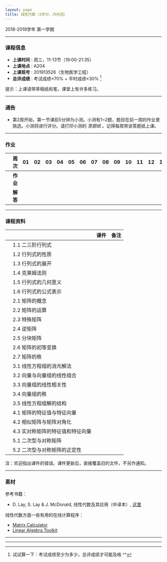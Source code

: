 ```yaml
---
layout: page
title: 线性代数（3学分，内外招）
---
```



<p class="message">
  2018-2019学年 第一学期
</p>


---

### 课程信息


- __上课时间__ : 周三，11-13节（19:00-21:35）
- __上课地点__ : A204
- __上课班号__ : 201913526（生物医学工程）
- __总评成绩__ : 考试成绩×70% + 平时成绩×30% [^exam]

[^exam]: 试试算一下：考试成绩至少为多少，总评成绩才可能及格 ^^

提示：上课请带草稿纸和笔，课堂上有许多练习。

---

### 通告

- 第2周开始，第一节课前5分钟为小测。小测有1~2题，题目在前一周的作业里挑选。小测将进行评分。请打印小测的 *答题纸*  <a href="HW/Examsheet.pdf" target="_blank"><i class="fa fa-file-pdf-o" aria-hidden="true"></i></a> 。记得每周带该答题纸上课。

---

### 作业

|        |    周次    | 01 | 02 | 03 |	04 | 05 | 06 |07 | 08 | 09 | 10 | 11 | 12 | 13 | 14 | |
|:--------:|--------:|:------:|:------:|:------:|:------:|:------:|:------:|:------:|:------:|:------:|:------:|:------:|:------:|:------:|:------:|:------:|
|	| __作业__ 	| <a href="HW/HW_01_2018.pdf" target="_blank"><i class="fa fa-file-pdf-o" aria-hidden="true"></i></a>	  | <a href="HW/HW_02_2018.pdf" target="_blank"><i class="fa fa-file-pdf-o" aria-hidden="true"></i></a> |	<a href="HW/HW_03_2018.pdf" target="_blank"><i class="fa fa-file-pdf-o" aria-hidden="true"></i></a> |	|	 |  |  | |  |  | | || | |
|	| __解答__ 	| <a href="HW/HW_01_sol_2018.pdf" target="_blank"><i class="fa fa-file-pdf-o" aria-hidden="true"></i></a>    |<a href="HW/HW_02_sol_2018.pdf" target="_blank"><i class="fa fa-file-pdf-o" aria-hidden="true"></i></a> |   |   |    |  |  | |  |  | | || | |

---


### 课程资料

|        |        | 课件 |	备注 |
|:--------:|:--------|:-----:|:------:|
|  | 1.1 二三阶行列式 | <a href="lectures/1_1_二阶三阶行列式_2018.pdf" target="_blank"><i class="fa fa-file-pdf-o" aria-hidden="true"></i></a>     |     |
|  | 1.2 行列式的性质 | <a href="lectures/1_2_行列式的定义与性质_2018.pdf" target="_blank"><i class="fa fa-file-pdf-o" aria-hidden="true"></i></a>   |     |
|  | 1.3 行列式的展开 | <a href="lectures/1_3_行列式的展开_2018.pdf" target="_blank"><i class="fa fa-file-pdf-o" aria-hidden="true"></i></a>      |     |
|  | 1.4 克莱姆法则 |  <a href="lectures/1_4_克莱姆法则_2018.pdf" target="_blank"><i class="fa fa-file-pdf-o" aria-hidden="true"></i></a>     |     |
|  | 1.5 行列式的几何意义 | <a href="lectures/1_5_行列式的几何意义_2018.pdf" target="_blank"><i class="fa fa-file-pdf-o" aria-hidden="true"></i></a>     |     |
|  | 1.6 行列式的公式表示 |  <a href="lectures/1_6_行列式的公式表示_2018.pdf" target="_blank"><i class="fa fa-file-pdf-o" aria-hidden="true"></i></a>  |     |
|  | 2.1 矩阵的概念 | <a href="lectures/2_1_矩阵的概念_2018.pdf" target="_blank"><i class="fa fa-file-pdf-o" aria-hidden="true"></i></a>  |     |
|  | 2.2 矩阵的运算 | <a href="lectures/2_2_矩阵的运算_2018.pdf" target="_blank"><i class="fa fa-file-pdf-o" aria-hidden="true"></i></a>     |     |
|  | 2.3 特殊矩阵 | <a href="lectures/2_3_特殊矩阵_2018.pdf" target="_blank"><i class="fa fa-file-pdf-o" aria-hidden="true"></i></a>     |     |
|  | 2.4 逆矩阵 | <a href="lectures/2_4_逆矩阵_2018.pdf" target="_blank"><i class="fa fa-file-pdf-o" aria-hidden="true"></i></a>  |       |
|  | 2.5 分块矩阵 | <a href="lectures/2_5_分块矩阵_2018.pdf" target="_blank"><i class="fa fa-file-pdf-o" aria-hidden="true"></i></a>   |       |
|  | 2.6 矩阵的初等变换 | <a href="lectures/2_6_矩阵的初等变换_2018.pdf" target="_blank"><i class="fa fa-file-pdf-o" aria-hidden="true"></i></a>     |     |
|  | 2.7 矩阵的秩 | <a href="lectures/2_7_矩阵的秩_2018.pdf" target="_blank"><i class="fa fa-file-pdf-o" aria-hidden="true"></i></a>  |         |
|  | 3.1 线性方程组的消元解法 |    |         |
|  | 3.2 向量与向量组的线性组合 |    |        |
|  | 3.3 向量组的线性相关性 |    |           |
|  | 3.4 向量组的秩 |   |         |
|  | 3.5 线性方程组解的结构 | |          |
|  | 4.1 矩阵的特征值与特征向量 |     |        |
|  | 4.2 相似矩阵与矩阵对角化 ||     |
|  | 4.3 实对称矩阵的特征值和特征向量 |     |     |
|  | 5.1 二次型与对称矩阵 |    |         |
|  | 5.2 二次型与对称矩阵的正定性 |      |     |


注：欢迎指出课件的错误。课件更新后，直接覆盖旧的文件，不另作通知。

---

### 素材

参考书籍：

- D. Lay, S. Lay & J. McDonald, 线性代数及其应用（中译本）, [这里](http://202.116.13.244/search~S1*chx?/X{u7EBF}{u6027}{u4EE3}{u6570}{u53CA}{u5176}{u5E94}{u7528}&searchscope=1&SORT=D/X{u7EBF}{u6027}{u4EE3}{u6570}{u53CA}{u5176}{u5E94}{u7528}&searchscope=1&SORT=D&SUBKEY=%E7%BA%BF%E6%80%A7%E4%BB%A3%E6%95%B0%E5%8F%8A%E5%85%B6%E5%BA%94%E7%94%A8/25%2C287%2C287%2CB/frameset&FF=X{u7EBF}{u6027}{u4EE3}{u6570}{u53CA}{u5176}{u5E94}{u7528}&searchscope=1&SORT=D&27%2C27%2C)


线性代数方面一些有用的在线计算程序：

- [Matrix Calculator](https://matrixcalc.org/en/)
- [Linear Algebra Toolkit](http://www.math.odu.edu/~bogacki/cgi-bin/lat.cgi)


---

---